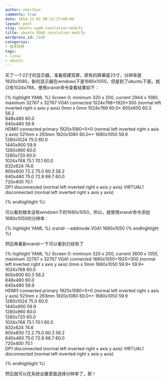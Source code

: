 ```yaml
---
author: shellbye
comments: true
date: 2014-12-05 09:32:27+00:00
layout: post
slug: ubuntu-vga0-resolution-modify
title: ubuntu VGA0 resolution modify
wordpress_id: 1145
categories:
- 技术世界
tags:
- linux
- ubuntu
---
```


买了一个22寸的显示器，准备搭建双屏，原有的屏幕是23寸，分辨率是1920x1080，新的显示器在windows下是1680x1050，但是到了ubuntu下面，就只有1024x768，使用xrandr命令查看结果如下：

{% highlight YAML %}
Screen 0: minimum 320 x 200, current 2944 x 1080, maximum 32767 x 32767
VGA1 connected 1024x768+1920+300 (normal left inverted right x axis y axis) 0mm x 0mm
   1024x768       60.0* 
   800x600        60.3     56.2  
   848x480        60.0  
   640x480        59.9  
HDMI1 connected primary 1920x1080+0+0 (normal left inverted right x axis y axis) 521mm x 293mm
   1920x1080      60.0*+
   1680x1050      59.9  
   1280x1024      75.0     60.0  
   1440x900       59.9  
   1280x960       60.0  
   1280x720       60.0  
   1024x768       75.1     70.1     60.0  
   832x624        74.6  
   800x600        72.2     75.0     60.3     56.2  
   640x480        75.0     72.8     66.7     60.0  
   720x400        70.1  
DP1 disconnected (normal left inverted right x axis y axis)
VIRTUAL1 disconnected (normal left inverted right x axis y axis)

{% endhighlight %}


可以看到根本没有windown下的1680x1050，所以，就使用xrandr命令添加1680x1050的分辨率：

{% highlight YAML %}
xrandr --addmode VGA1 1680x1050
{% endhighlight %}


然后再重新xrandr一下可以看到已经有了

{% highlight YAML %}
Screen 0: minimum 320 x 200, current 3600 x 1350, maximum 32767 x 32767
VGA1 connected 1680x1050+1920+300 (normal left inverted right x axis y axis) 0mm
 x 0mm
   1680x1050      59.9*    59.9* 
   1024x768       60.0  
   800x600        60.3     56.2  
   848x480        60.0  
   640x480        59.9  
HDMI1 connected primary 1920x1080+0+0 (normal left inverted right x axis y axis)
 521mm x 293mm
   1920x1080      60.0*+
   1680x1050      59.9  
   1280x1024      75.0     60.0  
   1440x900       59.9  
   1280x960       60.0  
   1280x720       60.0  
   1024x768       75.1     70.1     60.0  
   832x624        74.6  
   800x600        72.2     75.0     60.3     56.2  
   640x480        75.0     72.8     66.7     60.0  
   720x400        70.1  
DP1 disconnected (normal left inverted right x axis y axis)
VIRTUAL1 disconnected (normal left inverted right x axis y axis)

{% endhighlight %}


然后就可以在系统设置里面选择分辨率了，耶！
